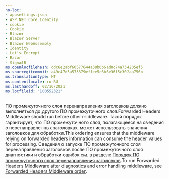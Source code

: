 ```yaml
---
no-loc:
- appsettings.json
- ASP.NET Core Identity
- cookie
- Cookie
- Blazor
- Blazor Server
- Blazor WebAssembly
- Identity
- Let's Encrypt
- Razor
- SignalR
ms.openlocfilehash: ddc6e2abf60577644a38b0b6ad0c74a734205ef5
ms.sourcegitcommit: a49c47d5a573379effee5c6b6e36f5c302aa756b
ms.translationtype: HT
ms.contentlocale: ru-RU
ms.lasthandoff: 02/16/2021
ms.locfileid: "100552321"
---
```

<span data-ttu-id="d54f7-101">ПО промежуточного слоя перенаправления заголовков должно выполняться до другого ПО промежуточного слоя.</span><span class="sxs-lookup"><span data-stu-id="d54f7-101">Forwarded Headers Middleware should run before other middleware.</span></span> <span data-ttu-id="d54f7-102">Такой порядок гарантирует, что ПО промежуточного слоя, полагающееся на сведения о перенаправленных заголовках, может использовать значения заголовков для обработки.</span><span class="sxs-lookup"><span data-stu-id="d54f7-102">This ordering ensures that the middleware relying on forwarded headers information can consume the header values for processing.</span></span> <span data-ttu-id="d54f7-103">Сведения о запуске ПО промежуточного слоя перенаправления заголовков после ПО промежуточного слоя диагностики и обработки ошибок см. в разделе [Порядок ПО промежуточного слоя перенаправления заголовков](xref:host-and-deploy/proxy-load-balancer#fhmo).</span><span class="sxs-lookup"><span data-stu-id="d54f7-103">To run Forwarded Headers Middleware after diagnostics and error handling middleware, see [Forwarded Headers Middleware order](xref:host-and-deploy/proxy-load-balancer#fhmo).</span></span>